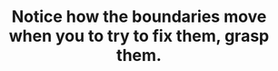 ---
title: Notice how the boundaries move when you to try to fix them, grasp them.
tags: nondual
star: true
---